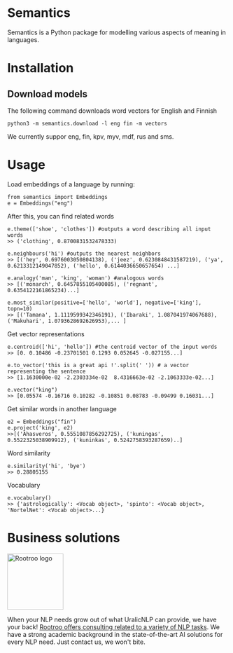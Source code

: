 # Semantics

Semantics is a Python package for modelling various aspects of meaning in languages.

# Installation

## Download models

The following command downloads word vectors for English and Finnish

	python3 -m semantics.download -l eng fin -m vectors

We currently suppor eng, fin, kpv, myv, mdf, rus and sms.

# Usage

Load embeddings of a language by running:

	from semantics import Embeddings
	e = Embeddings("eng")

After this, you can find related words

	e.theme(['shoe', 'clothes']) #outputs a word describing all input words
	>> ('clothing', 0.8700831532478333)

	e.neighbours('hi') #outputs the nearest neighbors
	>> [('hey', 0.6976003050804138), ('jeez', 0.6230848431587219), ('ya', 0.6213312149047852), ('hello', 0.6144036650657654) ...]

	e.analogy('man', 'king', 'woman') #analogous words
	>> [('monarch', 0.6457855105400085), ('regnant', 0.6354122161865234)...]

	e.most_similar(positive=['hello', 'world'], negative=['king'], topn=10)
	>> [('Tamana', 1.1119599342346191), ('Ibaraki', 1.087041974067688), ('Makuhari', 1.0793628692626953),... ]

Get vector representations

	e.centroid(['hi', 'hello']) #the centroid vector of the input words
	>> [0. 0.10486 -0.23701501 0.1293 0.052645 -0.027155...]

	e.to_vector('this is a great api !'.split(' ')) # a vector representing the sentence
	>> [1.1630000e-02 -2.2303334e-02  8.4316663e-02 -2.1063333e-02...]

	e.vector("king")
	>> [0.05574 -0.16716 0.10282 -0.10851 0.08783 -0.09499 0.16031...]

Get similar words in another language

	e2 = Embeddings("fin")
	e.project('king', e2)
	>>[('Ahasveros', 0.5551087856292725), ('kuningas', 0.5522325038909912), ('kuninkas', 0.5242758393287659)..]

Word similarity

	e.similarity('hi', 'bye')
	>> 0.28805155

Vocabulary

	e.vocabulary()
	>> {'astrologically': <Vocab object>, 'spinto': <Vocab object>, 'NortelNet': <Vocab object>...}

# Business solutions

<img src="https://rootroo.com/cropped-logo-01-png/" alt="Rootroo logo" width="128px" height="128px">

When your NLP needs grow out of what UralicNLP can provide, we have your back! [Rootroo offers consulting related to a variety of NLP tasks](https://rootroo.com/). We have a strong academic background in the state-of-the-art AI solutions for every NLP need. Just contact us, we won't bite.
